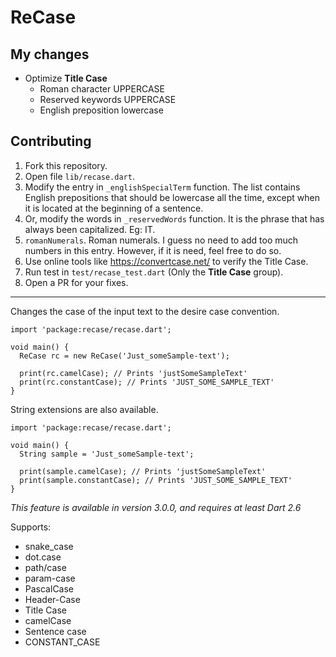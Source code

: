# ReCase

## My changes

- Optimize **Title Case**
  - Roman character UPPERCASE
  - Reserved keywords UPPERCASE
  - English preposition lowercase

## Contributing

1. Fork this repository.
1. Open file `lib/recase.dart`.
1. Modify the entry in `_englishSpecialTerm` function. The list contains English prepositions that should be lowercase all the time, except when it is located at the beginning of a sentence.
1. Or, modify the words in `_reservedWords` function. It is the phrase that has always been capitalized. Eg: IT.
1. `romanNumerals`. Roman numerals. I guess no need to add too much numbers in this entry. However, if it is need, feel free to do so.
1. Use online tools like https://convertcase.net/ to verify the Title Case.
1. Run test in `test/recase_test.dart` (Only the **Title Case** group).
1. Open a PR for your fixes.

---

Changes the case of the input text to the desire case convention.

    import 'package:recase/recase.dart';

    void main() {
      ReCase rc = new ReCase('Just_someSample-text');

      print(rc.camelCase); // Prints 'justSomeSampleText'
      print(rc.constantCase); // Prints 'JUST_SOME_SAMPLE_TEXT'
    }

String extensions are also available.

    import 'package:recase/recase.dart';

    void main() {
      String sample = 'Just_someSample-text';

      print(sample.camelCase); // Prints 'justSomeSampleText'
      print(sample.constantCase); // Prints 'JUST_SOME_SAMPLE_TEXT'
    }

_This feature is available in version 3.0.0, and requires at least Dart 2.6_

Supports:

- snake_case
- dot.case
- path/case
- param-case
- PascalCase
- Header-Case
- Title Case
- camelCase
- Sentence case
- CONSTANT_CASE
